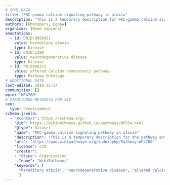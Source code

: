 ```yaml
---
# GPML DATA
title: "PKC-gamma calcium signaling pathway in ataxia"
description: "This is a temporary description for PKC-gamma calcium signaling pathway in ataxia"
authors: [Khanspers, Egonw]
organisms: [Homo sapiens]
annotations:
  - id: DOID:0050951
    value: hereditary ataxia
    type: Disease
  - id: DOID:1289
    value: neurodegenerative disease
    type: Disease
  - id: PW:0000372
    value: altered calcium homeostasis pathway
    type: Pathway Ontology
# ADDITIONAL DATA
last-edited: 2019-12-17
communities: []
wpid: "WP4760"
# STRUCTURED METADATA FOR SEO
seo:
  type: CreativeWork
schema-jsonld:
  - "@context": https://schema.org/
    "@id": https://wikipathways.github.io/pathways/WP554.html
    "@type": Dataset
    "name": "PKC-gamma calcium signaling pathway in ataxia"
    "description": "This is a temporary description for the pathway entitled: PKC-gamma calcium signaling pathway in ataxia"
    "url": "https://www.wikipathways.org/index.php/Pathway:WP4760"
    "license": CC0
    "creator":
    - "@type": Organization
      "name": "WikiPathways"
    "keywords": [
      "hereditary ataxia", "neurodegenerative disease", "altered calcium homeostasis pathway",
      ]
---
```

